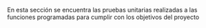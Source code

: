 En esta sección se encuentra las pruebas unitarias realizadas a las funciones programadas para cumplir con los objetivos del proyecto
